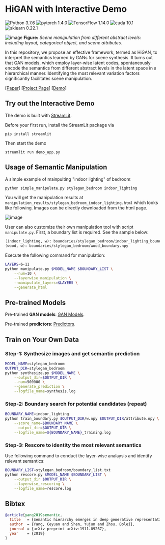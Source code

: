 # HiGAN with Interactive Demo

![Python 3.7.6](https://img.shields.io/badge/python-3.7.6-green.svg?style=plastic)
![pytorch 1.4.0](https://img.shields.io/badge/pytorch-1.4.0-green.svg?style=plastic)
![TensorFlow 1.14.0](https://img.shields.io/badge/tensorflow-1.14.0-green.svg?style=plastic)
![cuda 10.1](https://img.shields.io/badge/cuda-10.1-green.svg?style=plastic)
![sklearn 0.22.1](https://img.shields.io/badge/sklearn-0.22.1-green.svg?style=plastic)

![image](./teaser.jpg)
**Figure:** *Scene manipulation from different abstract levels: including layout, categorical object, and scene attributes.*

In this repository, we propose an effective framework, termed as HiGAN, to interpret the semantics learned by GANs for scene synthesis. It turns out that GAN models, which employ layer-wise latent codes, spontaneously encode the semantics from different abstract levels in the latent space in a hierarchical manner. Identifying the most relevant variation factors significantly facilitates scene manipulation.

[[Paper](https://arxiv.org/pdf/1911.09267.pdf)]
[[Project Page](https://genforce.github.io/higan/)]
[[Demo](https://www.youtube.com/watch?v=X5yWu2Jwjpg)]

## Try out the Interactive Demo

The demo is built with [StreamLit](https://docs.streamlit.io/index.html).

Before your first run, install the StreamLit package via

```
pip install streamlit
```

Then start the demo

```
streamlit run demo_app.py
```

## Usage of Semantic Manipulation

A simple example of mainpulting "indoor lighting" of bedroom:

```bash
python simple_manipulate.py stylegan_bedroom indoor_lighting
```

You will get the manipulation results at `manipulation_results/stylegan_bedroom_indoor_lighting.html` which looks like following. Images can be directly downloaded from the html page.

![image](./html_example.jpg)

User can also customize their own manipulation tool with script `manipulate.py`. First, a boundary list is required. See the sample below:

```txt
(indoor_lighting, w): boundaries/stylegan_bedroom/indoor_lighting_boundary.npy
(wood, w): boundaries/stylegan_bedroom/wood_boundary.npy
```

Execute the following command for manipulation:

```bash
LAYERS=6-11
python manipulate.py $MODEL_NAME $BOUNDARY_LIST \
    --num=10 \
    --layerwise_manipulation \
    --manipulate_layers=$LAYERS \
    --generate_html
```

## Pre-trained Models

Pre-trained **GAN models**: [GAN Models](./models/README.md).

Pre-trained **predictors**: [Predictors](./predictors/README.md).

## Train on Your Own Data

### Step-1: Synthesize images and get semantic prediction

```bash
MODEL_NAME=stylegan_bedroom
OUTPUT_DIR=stylegan_bedroom
python synthesize.py $MODEL_NAME \
    --output_dir=$OUTPUT_DIR \
    --num=500000 \
    --generate_prediction \
    --logfile_name=synthesis.log
```

### Step-2: Boundary search for potential candidates (repeat)

```bash
BOUNDARY_NAME=indoor_lighting
python train_boundary.py $OUTPUT_DIR/w.npy $OUTPUT_DIR/attribute.npy \
    --score_name=$BOUNDARY_NAME \
    --output_dir=$OUTPUT_DIR \
    --logfile_name=${BOUNDARY_NAME}_training.log
```

### Step-3: Rescore to identity the most relevant semantics

Use following command to conduct the layer-wise analaysis and identify relevant semantics:

```bash
BOUNDARY_LIST=stylegan_bedroom/boundary_list.txt
python rescore.py $MODEL_NAME $BOUNDARY_LIST \
    --output_dir $OUTPUT_DIR \
    --layerwise_rescoring \
    --logfile_name=rescore.log
```

## Bibtex

```bibtex
@article{yang2019semantic,
  title   = {Semantic hierarchy emerges in deep generative representations for scene synthesis},
  author  = {Yang, Ceyuan and Shen, Yujun and Zhou, Bolei},
  journal = {arXiv preprint arXiv:1911.09267},
  year    = {2019}
}
```
